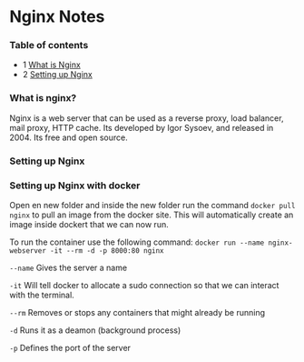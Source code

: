 # Nginx Notes

### Table of contents

- 1 [What is Nginx](#nginx)
- 2 [Setting up Nginx](#setup)


### What is nginx?

Nginx is a web server that can be used as a reverse proxy, load balancer, mail proxy, HTTP cache. Its developed by Igor Sysoev, and released in 2004. Its free and open source.


### Setting up Nginx


### Setting up Nginx with docker

Open en new folder and inside the new folder run the command `docker pull nginx` to pull an image from the docker site.
This will automatically create an image inside dockert that we can now run.

To run the container use the following command: `docker run --name nginx-webserver -it --rm -d -p 8000:80 nginx`

`--name` Gives the server a name

`-it` Will tell docker to allocate a sudo connection so that we can interact with the terminal.

`--rm` Removes or stops any containers that might already be running

`-d` Runs it as a deamon (background process)

`-p` Defines the port of the server









